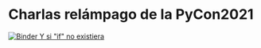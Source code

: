 # Charlas relámpago de la PyCon2021

[![Binder](https://mybinder.org/badge_logo.svg) Y si "if" no existiera](https://mybinder.org/v2/gh/akielbowicz/presentations/pyconar_2021?urlpath=pluto%2Fopen%3Fpath%3D%2Fhome%2Fjovyan%2Fy_si_if_no_existiera.jl)